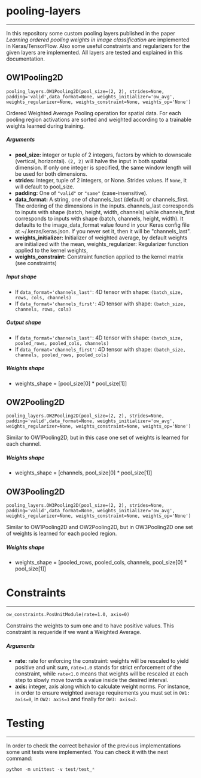 # pooling-layers
---

In this repository some custom pooling layers published in the paper *Learning ordered pooling weights in image classification* are implemented in Keras/TensorFlow. Also some useful constraints and regularizers for the given layers are implemented.
All layers are tested and explained in this documentation.

## OW1Pooling2D

```
pooling_layers.OW1Pooling2D(pool_size=(2, 2), strides=None, padding='valid',data_format=None, weights_initializer='ow_avg', weights_regularizer=None, weights_constraint=None, weights_op='None')
```
Ordered Weighted Average Pooling operation for spatial data. For each pooling region activations are sorted and weighted according to a trainable weights learned during training.

##### Arguments

* **pool_size:** integer or tuple of 2 integers, factors by which to downscale (vertical, horizontal). `(2, 2)` will halve the input in both spatial dimension. If only one integer is specified, the same window length will be used for both dimensions.
* **strides:** Integer, tuple of 2 integers, or None. Strides values. If `None`, it will default to pool_size.
* **padding:** One of `"valid"` or `"same"` (case-insensitive).
* **data_format:** A string, one of channels_last (default) or channels_first. The ordering of the dimensions in the inputs. channels_last corresponds to inputs with shape (batch, height, width, channels) while channels_first corresponds to inputs with shape (batch, channels, height, width). It defaults to the image_data_format value found in your Keras config file at ~/.keras/keras.json. If you never set it, then it will be "channels_last".
* **weights_initializer:** Initializer of weighted average, by default weights are initialized with the mean, weights_regularizer: Regularizer function applied to the kernel weights,
* **weights_constraint:** Constraint function applied to the kernel matrix (see constraints)

##### Input shape

* If `data_format='channels_last'`: 4D tensor with shape: `(batch_size, rows, cols, channels)`
* If `data_format='channels_first'`: 4D tensor with shape: `(batch_size, channels, rows, cols)`

##### Output shape

* If `data_format='channels_last'`: 4D tensor with shape: `(batch_size, pooled_rows, pooled_cols, channels)`
* If `data_format='channels_first'`: 4D tensor with shape: `(batch_size, channels, pooled_rows, pooled_cols)`

##### Weights shape

* weights_shape = [pool_size[0] * pool_size[1]]


## OW2Pooling2D

```
pooling_layers.OW2Pooling2D(pool_size=(2, 2), strides=None, padding='valid',data_format=None, weights_initializer='ow_avg', weights_regularizer=None, weights_constraint=None, weights_op='None')
```
Similar to OW1Pooling2D, but in this case one set of weights is learned for each channel.

##### Weights shape

* weights_shape = [channels, pool_size[0] * pool_size[1]]

## OW3Pooling2D

```
pooling_layers.OW3Pooling2D(pool_size=(2, 2), strides=None, padding='valid',data_format=None, weights_initializer='ow_avg', weights_regularizer=None, weights_constraint=None, weights_op='None')
```
Similar to OW1Pooling2D and OW2Pooling2D, but in OW3Pooling2D one set of weights is learned for each pooled region.

##### Weights shape

* weights_shape = [pooled_rows, pooled_cols, channels, pool_size[0] * pool_size[1]]


# Constraints
---
```
ow_constraints.PosUnitModule(rate=1.0, axis=0)
```

Constrains the weights to sum one and to have positive values. This constraint is requeride if we want a Weighted Average.


##### Arguments

* **rate:** rate for enforcing the constraint: weights will be rescaled to yield positive and unit sum, `rate=1.0` stands for strict enforcement of the constraint, while `rate<1.0` means that weights will be rescaled at each step to slowly move towrds a value inside the desired interval.
* **axis:** integer, axis along which to calculate weight norms. For instance, in order to ensure weighted average requirements you must set in `OW1: axis=0`, in `OW2: axis=1` and finally for `OW3: axis=2`.






# Testing
---

In order to check the correct behavior of the previous implementations some unit tests were implemented. You can check it with the next command:


```python
python -m unittest -v test/test_*
```